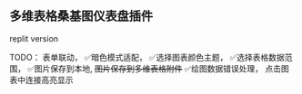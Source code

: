 ## 多维表格桑基图仪表盘插件

replit version

TODO：
表单联动，
✅暗色模式适配，
✅选择图表颜色主题，
✅选择表格数据范围，
✅图片保存到本地,
~~图片保存到多维表格附件~~
✅绘图数据错误处理，
点击图表中连接高亮显示
